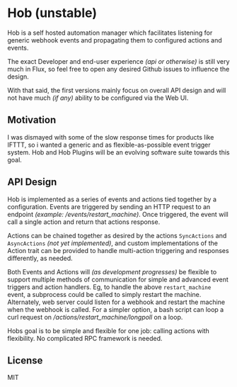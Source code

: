 # Hob (unstable)

Hob is a self hosted automation manager which facilitates listening for
generic webhook events and propagating them to configured actions and events.

The exact Developer and end-user experience *(api or otherwise)* is still
very much in Flux, so feel free to open any desired Github issues to influence
the design.

With that said, the first versions mainly focus on overall API design and will
not have much *(if any)* ability to be configured via the Web UI.

## Motivation

I was dismayed with some of the slow response times for products like IFTTT,
so i wanted a generic and as flexible-as-possible event trigger system. Hob and Hob
Plugins will be an evolving software suite towards this goal.

## API Design

Hob is implemented as a series of events and actions tied together by
a configuration. Events are triggered by sending an HTTP request to an
endpoint *(example: /events/restart_machine)*. Once triggered, the event will
call a single action and return that actions response.

Actions can be chained together as desired by the actions `SyncActions` and
`AsyncActions` *(not yet implemented)*, and custom implementations of the
Action trait can be provided to handle multi-action triggering and responses
differently, as needed.

Both Events and Actions will *(as development progresses)* be flexible to
support multiple methods of communication for simple and advanced event
triggers and action handlers. Eg, to handle the above `restart_machine` event,
a subprocess could be called to simply restart the machine. Alternately, web
server could listen for a webhook and restart the machine when the webhook is
called. For a simpler option, a bash script can loop a curl request on
*/actions/restart_machine/longpoll* on a loop.

Hobs goal is to be simple and flexible for one job: calling actions with
flexibility. No complicated RPC framework is needed.

## License

MIT
